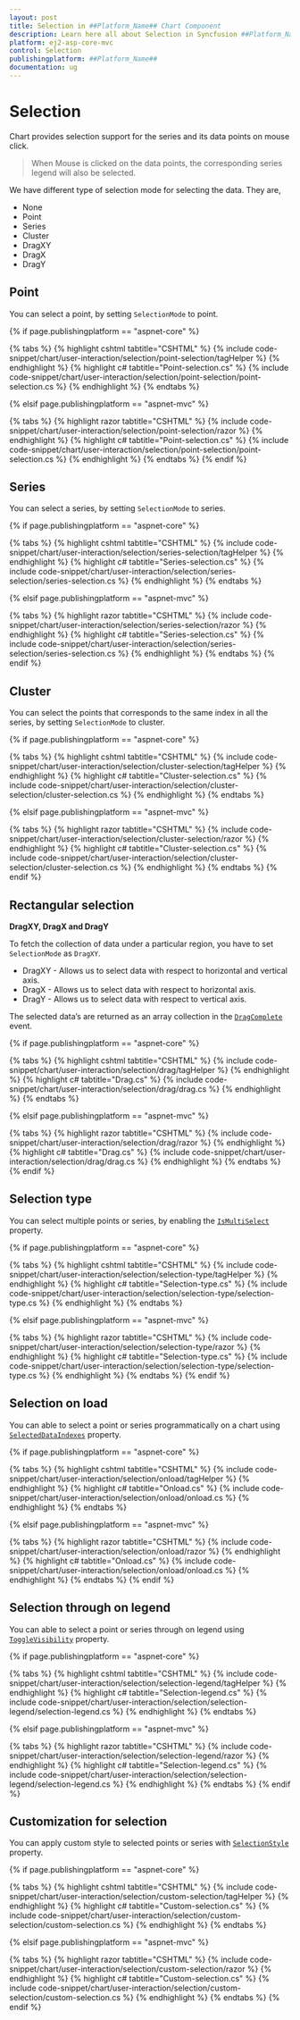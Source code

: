 ```yaml
---
layout: post
title: Selection in ##Platform_Name## Chart Component
description: Learn here all about Selection in Syncfusion ##Platform_Name## Chart component of Syncfusion Essential JS 2 and more.
platform: ej2-asp-core-mvc
control: Selection
publishingplatform: ##Platform_Name##
documentation: ug
---
```



<!-- markdownlint-disable MD036 -->

# Selection

Chart provides selection support for the series and its data points on mouse click.

>When Mouse is clicked on the data points, the corresponding series legend will also be selected.

We have different type of selection mode for selecting the data. They are,

* None
* Point
* Series
* Cluster
* DragXY
* DragX
* DragY

## Point

 You can select a point, by setting `SelectionMode` to point.

{% if page.publishingplatform == "aspnet-core" %}

{% tabs %}
{% highlight cshtml tabtitle="CSHTML" %}
{% include code-snippet/chart/user-interaction/selection/point-selection/tagHelper %}
{% endhighlight %}
{% highlight c# tabtitle="Point-selection.cs" %}
{% include code-snippet/chart/user-interaction/selection/point-selection/point-selection.cs %}
{% endhighlight %}
{% endtabs %}

{% elsif page.publishingplatform == "aspnet-mvc" %}

{% tabs %}
{% highlight razor tabtitle="CSHTML" %}
{% include code-snippet/chart/user-interaction/selection/point-selection/razor %}
{% endhighlight %}
{% highlight c# tabtitle="Point-selection.cs" %}
{% include code-snippet/chart/user-interaction/selection/point-selection/point-selection.cs %}
{% endhighlight %}
{% endtabs %}
{% endif %}



## Series

 You can select a series, by setting `SelectionMode` to series.

{% if page.publishingplatform == "aspnet-core" %}

{% tabs %}
{% highlight cshtml tabtitle="CSHTML" %}
{% include code-snippet/chart/user-interaction/selection/series-selection/tagHelper %}
{% endhighlight %}
{% highlight c# tabtitle="Series-selection.cs" %}
{% include code-snippet/chart/user-interaction/selection/series-selection/series-selection.cs %}
{% endhighlight %}
{% endtabs %}

{% elsif page.publishingplatform == "aspnet-mvc" %}

{% tabs %}
{% highlight razor tabtitle="CSHTML" %}
{% include code-snippet/chart/user-interaction/selection/series-selection/razor %}
{% endhighlight %}
{% highlight c# tabtitle="Series-selection.cs" %}
{% include code-snippet/chart/user-interaction/selection/series-selection/series-selection.cs %}
{% endhighlight %}
{% endtabs %}
{% endif %}



## Cluster

You can select the points that corresponds to the same index in all the series, by setting `SelectionMode` to cluster.

{% if page.publishingplatform == "aspnet-core" %}

{% tabs %}
{% highlight cshtml tabtitle="CSHTML" %}
{% include code-snippet/chart/user-interaction/selection/cluster-selection/tagHelper %}
{% endhighlight %}
{% highlight c# tabtitle="Cluster-selection.cs" %}
{% include code-snippet/chart/user-interaction/selection/cluster-selection/cluster-selection.cs %}
{% endhighlight %}
{% endtabs %}

{% elsif page.publishingplatform == "aspnet-mvc" %}

{% tabs %}
{% highlight razor tabtitle="CSHTML" %}
{% include code-snippet/chart/user-interaction/selection/cluster-selection/razor %}
{% endhighlight %}
{% highlight c# tabtitle="Cluster-selection.cs" %}
{% include code-snippet/chart/user-interaction/selection/cluster-selection/cluster-selection.cs %}
{% endhighlight %}
{% endtabs %}
{% endif %}



## Rectangular selection

**DragXY, DragX and DragY**

To fetch the collection of data under a particular region, you have to set `SelectionMode` as `DragXY`.

* DragXY - Allows us to select data with respect to horizontal and vertical axis.
* DragX - Allows us to select data with respect to horizontal axis.
* DragY - Allows us to select data with respect to vertical axis.

The selected data’s are returned as an array collection in the [`DragComplete`](https://help.syncfusion.com/cr/aspnetcore-js2/Syncfusion.EJ2.Charts.Chart.html#Syncfusion_EJ2_Charts_Chart_DragComplete) event.

{% if page.publishingplatform == "aspnet-core" %}

{% tabs %}
{% highlight cshtml tabtitle="CSHTML" %}
{% include code-snippet/chart/user-interaction/selection/drag/tagHelper %}
{% endhighlight %}
{% highlight c# tabtitle="Drag.cs" %}
{% include code-snippet/chart/user-interaction/selection/drag/drag.cs %}
{% endhighlight %}
{% endtabs %}

{% elsif page.publishingplatform == "aspnet-mvc" %}

{% tabs %}
{% highlight razor tabtitle="CSHTML" %}
{% include code-snippet/chart/user-interaction/selection/drag/razor %}
{% endhighlight %}
{% highlight c# tabtitle="Drag.cs" %}
{% include code-snippet/chart/user-interaction/selection/drag/drag.cs %}
{% endhighlight %}
{% endtabs %}
{% endif %}



## Selection type

You can select multiple points or series, by enabling the [`IsMultiSelect`](https://help.syncfusion.com/cr/aspnetcore-js2/Syncfusion.EJ2.Charts.Chart.html#Syncfusion_EJ2_Charts_Chart_IsMultiSelect) property.

{% if page.publishingplatform == "aspnet-core" %}

{% tabs %}
{% highlight cshtml tabtitle="CSHTML" %}
{% include code-snippet/chart/user-interaction/selection/selection-type/tagHelper %}
{% endhighlight %}
{% highlight c# tabtitle="Selection-type.cs" %}
{% include code-snippet/chart/user-interaction/selection/selection-type/selection-type.cs %}
{% endhighlight %}
{% endtabs %}

{% elsif page.publishingplatform == "aspnet-mvc" %}

{% tabs %}
{% highlight razor tabtitle="CSHTML" %}
{% include code-snippet/chart/user-interaction/selection/selection-type/razor %}
{% endhighlight %}
{% highlight c# tabtitle="Selection-type.cs" %}
{% include code-snippet/chart/user-interaction/selection/selection-type/selection-type.cs %}
{% endhighlight %}
{% endtabs %}
{% endif %}



## Selection on load

You can able to select a point or series programmatically on a chart using [`SelectedDataIndexes`](https://help.syncfusion.com/cr/aspnetcore-js2/Syncfusion.EJ2.Charts.Chart.html#Syncfusion_EJ2_Charts_Chart_SelectedDataIndexes) property.

{% if page.publishingplatform == "aspnet-core" %}

{% tabs %}
{% highlight cshtml tabtitle="CSHTML" %}
{% include code-snippet/chart/user-interaction/selection/onload/tagHelper %}
{% endhighlight %}
{% highlight c# tabtitle="Onload.cs" %}
{% include code-snippet/chart/user-interaction/selection/onload/onload.cs %}
{% endhighlight %}
{% endtabs %}

{% elsif page.publishingplatform == "aspnet-mvc" %}

{% tabs %}
{% highlight razor tabtitle="CSHTML" %}
{% include code-snippet/chart/user-interaction/selection/onload/razor %}
{% endhighlight %}
{% highlight c# tabtitle="Onload.cs" %}
{% include code-snippet/chart/user-interaction/selection/onload/onload.cs %}
{% endhighlight %}
{% endtabs %}
{% endif %}



## Selection through on legend

You can able to select a point or series through on legend using [`ToggleVisibility`](https://help.syncfusion.com/cr/aspnetcore-js2/Syncfusion.EJ2.Charts.ChartLegendSettings.html#Syncfusion_EJ2_Charts_ChartLegendSettings_ToggleVisibility) property.

{% if page.publishingplatform == "aspnet-core" %}

{% tabs %}
{% highlight cshtml tabtitle="CSHTML" %}
{% include code-snippet/chart/user-interaction/selection/selection-legend/tagHelper %}
{% endhighlight %}
{% highlight c# tabtitle="Selection-legend.cs" %}
{% include code-snippet/chart/user-interaction/selection/selection-legend/selection-legend.cs %}
{% endhighlight %}
{% endtabs %}

{% elsif page.publishingplatform == "aspnet-mvc" %}

{% tabs %}
{% highlight razor tabtitle="CSHTML" %}
{% include code-snippet/chart/user-interaction/selection/selection-legend/razor %}
{% endhighlight %}
{% highlight c# tabtitle="Selection-legend.cs" %}
{% include code-snippet/chart/user-interaction/selection/selection-legend/selection-legend.cs %}
{% endhighlight %}
{% endtabs %}
{% endif %}



## Customization for selection

You can apply custom style to selected points or series with [`SelectionStyle`](https://help.syncfusion.com/cr/aspnetcore-js2/Syncfusion.EJ2.Charts.ChartSeries.html#Syncfusion_EJ2_Charts_ChartSeries_SelectionStyle) property.

{% if page.publishingplatform == "aspnet-core" %}

{% tabs %}
{% highlight cshtml tabtitle="CSHTML" %}
{% include code-snippet/chart/user-interaction/selection/custom-selection/tagHelper %}
{% endhighlight %}
{% highlight c# tabtitle="Custom-selection.cs" %}
{% include code-snippet/chart/user-interaction/selection/custom-selection/custom-selection.cs %}
{% endhighlight %}
{% endtabs %}

{% elsif page.publishingplatform == "aspnet-mvc" %}

{% tabs %}
{% highlight razor tabtitle="CSHTML" %}
{% include code-snippet/chart/user-interaction/selection/custom-selection/razor %}
{% endhighlight %}
{% highlight c# tabtitle="Custom-selection.cs" %}
{% include code-snippet/chart/user-interaction/selection/custom-selection/custom-selection.cs %}
{% endhighlight %}
{% endtabs %}
{% endif %}

